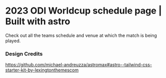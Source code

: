 # 2023 ODI Worldcup schedule page | Built with astro

Check out all the teams schedule and venue at which the match is being played.

### Design Credits
https://github.com/michael-andreuzza/astromax#astro--tailwind-css-starter-kit-by-lexingtonthemescom
